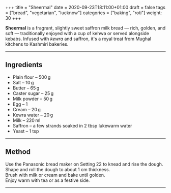 +++
title = "Sheermal"
date = 2020-09-23T18:11:00+01:00
draft = false
tags = ["bread", "vegetarian", "lucknow"]
categories = ["baking", "roti"]
weight: 30
+++

**Sheermal** is a fragrant, slightly sweet saffron milk bread — rich, golden, and soft — traditionally enjoyed with a cup of kehwa or served alongside kebabs. Infused with *kewra* and saffron, it's a royal treat from Mughal kitchens to Kashmiri bakeries.

---

## Ingredients

- Plain flour – 500 g  
- Salt – 10 g  
- Butter – 65 g  
- Caster sugar – 25 g  
- Milk powder – 50 g  
- Egg – 1  
- Cream – 20 g  
- Kewra water – 20 g  
- Milk – 220 ml  
- Saffron – a few strands soaked in 2 tbsp lukewarm water  
- Yeast – 1 tsp  

---

## Method

Use the Panasonic bread maker on Setting 22 to knead and rise the dough.  
Shape and roll the dough to about 1 cm thickness.  
Brush with milk or cream and bake until golden.  
Enjoy warm with tea or as a festive side.

---
